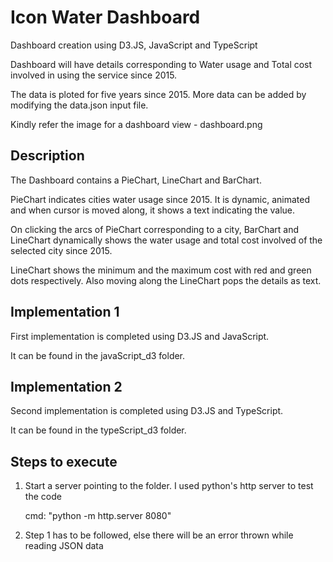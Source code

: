 # Icon Water Dashboard
Dashboard creation using D3.JS, JavaScript and TypeScript

Dashboard will have details corresponding to Water usage and Total cost involved in using the service since 2015.

The data is ploted for five years since 2015. More data can be added by modifying the data.json input file.

Kindly refer the image for a dashboard view - dashboard.png

## Description
The Dashboard contains a PieChart, LineChart and BarChart.

PieChart indicates cities water usage since 2015. It is dynamic, animated and when cursor is moved along, it shows a text indicating the value. 

On clicking the arcs of PieChart corresponding to a city, BarChart and LineChart dynamically shows the water usage and total cost involved of the selected city since 2015. 

LineChart shows the minimum and the maximum cost with red and green dots respectively. Also moving along the LineChart pops the details as text.

## Implementation 1
First implementation is completed using D3.JS and JavaScript.

It can be found in the javaScript_d3 folder.

## Implementation 2
Second implementation is completed using D3.JS and TypeScript.

It can be found in the typeScript_d3 folder. 

## Steps to execute
1. Start a server pointing to the folder. I used python's http server to test the code

	cmd: "python -m http.server 8080"

2. Step 1 has to be followed, else there will be an error thrown while reading JSON data

